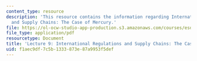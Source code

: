 ```yaml
---
content_type: resource
description: 'This resource contains the information regarding International Regulations
  and Supply Chains: The Case of Mercury.'
file: https://ol-ocw-studio-app-production.s3.amazonaws.com/courses/esd-s43-green-supply-chain-management-spring-2014/f1aec9df7c5b1333873e87a9953f5def_MITESD_S43S14_Lecture9.pdf
file_type: application/pdf
resourcetype: Document
title: 'Lecture 9: International Regulations and Supply Chains: The Case of Mercury'
uid: f1aec9df-7c5b-1333-873e-87a9953f5def
---
```

